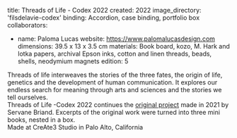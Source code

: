 title: Threads of Life - Codex 2022 
created: 2022
image_directory: 'filsdelavie-codex'
binding: Accordion, case binding, portfolio box
collaborators: 
- name: Paloma Lucas 
  website: https://www.palomalucasdesign.com
dimensions: 39.5 x 13 x 3.5 cm 
materials: Book board, kozo, M. Hark and lotka papers, archival Epson inks, cotton and linen threads, beads, shells, neodymium magnets
edition: 5

Threads of life interweaves the stories of the three fates, the origin of life, genetics and the development of human communication. It explores our endless search for meaning through arts and sciences and the stories we tell ourselves.  
Threads of Life -Codex 2022 continues the [original project](https://servanebriand.com/gallery/filsdelavie/) made in 2021 by Servane Briand. Excerpts of the original work were turned into three mini books, nested in a box.  
Made at CreAte3 Studio in Palo Alto, California

